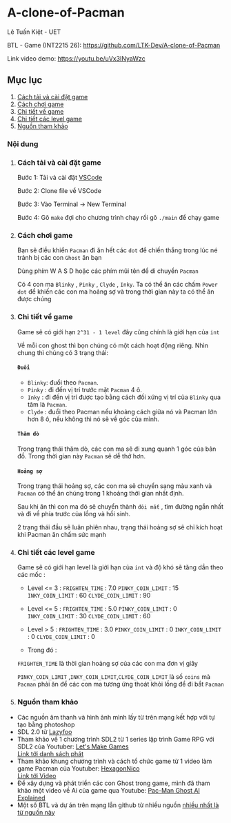 # A-clone-of-Pacman
Lê Tuấn Kiệt - UET

BTL - Game (INT2215 26): https://github.com/LTK-Dev/A-clone-of-Pacman

Link video demo: https://youtu.be/uVx3INyaWzc

## Mục lục
1. [Cách tải và cài đặt game](#cách-tải-và-chơi-game)
2. [Cách chơi game](#cách-chơi-game)
3. [Chi tiết về game](#chi-tiết-về-game)
4. [Chi tiết các level game](#chi-tiết-các-level-game) 
5. [Nguồn tham khảo](#nguồn-tham-khảo)

### Nội dung
1. ### Cách tải và cài đặt game
    Bước 1: Tải và cài đặt [VSCode](https://code.visualstudio.com/download)
    
    Bước 2: Clone file về VSCode
    
    Bước 3: Vào Terminal -> New Terminal
    
    Bước 4: Gõ `make` đợi cho chương trình chạy rồi gõ `./main` để chạy game
2. ### Cách chơi game
    Bạn sẽ điều khiển `Pacman` đi ăn hết các `dot` để chiến thắng trong lúc né tránh bị các con `Ghost` ăn bạn
    
    Dùng phím W A S D hoặc các phím mũi tên để di chuyển `Pacman`
    
    Có 4 con ma `Blinky` , `Pinky` , `Clyde` , `Inky`. Ta có thể ăn các chấm `Power dot` để  khiến các con ma hoảng sợ và trong thời gian này ta có thể ăn
    được chúng
3. ### Chi tiết về game 
    Game sẽ có giới hạn `2^31 - 1 level` đây cũng chính là giới hạn của `int`
    
    Về mỗi con ghost thì bọn chúng có một cách hoạt động riêng. Nhìn chung thì chúng có 3 trạng thái:

    #### `Đuổi`
    - `Blinky`: đuổi theo `Pacman`.   
    - `Pinky` : đi đến vị trí trước mặt `Pacman` 4 ô.
    - `Inky`  : đi đến vị trí được tạo bằng cách đối xứng vị trí của `Blinky` qua tâm là `Pacman`.
    - `Clyde` : đuổi theo Pacman nếu khoảng cách giữa nó và Pacman lớn hơn 8 ô, nếu không thì nó sẽ về góc của mình.  
    #### `Thăm dò`
    Trong trạng thái thăm dò, các con ma sẽ đi xung quanh 1 góc của bản đồ. Trong thời gian này `Pacman` sẽ dễ thở hơn.

    #### `Hoảng sợ`    
    Trong trạng thái hoảng sợ, các con ma sẽ chuyển sang màu xanh và `Pacman` có thể ăn chúng trong 1 khoảng thời gian nhất định.

    Sau khi ăn thì con ma đó sẽ chuyển thành `đôi mắt` , tìm đường ngắn nhất và đi về phía trước của lồng và hồi sinh.

    2 trạng thái đầu sẽ luân phiên nhau, trạng thái hoảng sợ sẽ chỉ kích hoạt khi Pacman ăn chấm sức mạnh
4. ### Chi tiết các level game
    Game sẽ có giới hạn level là giới hạn của `int` và độ khó sẽ tăng dần theo các mốc :
    
    - Level <= 3 : 
              `FRIGHTEN_TIME` : 7.0
              `PINKY_COIN_LIMIT` : 15
              `INKY_COIN_LIMIT` : 60
              `CLYDE_COIN_LIMIT` : 90
              
    - Level <= 5 :
              `FRIGHTEN_TIME` : 5.0
              `PINKY_COIN_LIMIT` : 0
              `INKY_COIN_LIMIT` : 30
              `CLYDE_COIN_LIMIT` : 60
            
    - Level > 5  :
              `FRIGHTEN_TIME` : 3.0
              `PINKY_COIN_LIMIT` : 0
              `INKY_COIN_LIMIT` : 0
              `CLYDE_COIN_LIMIT` : 0
    - Trong đó   :
    
    `FRIGHTEN_TIME` là thời gian hoảng sợ của các con ma đơn vị giây 
    
    `PINKY_COIN_LIMIT` ,`INKY_COIN_LIMIT`,`CLYDE_COIN_LIMIT` là số `coins` mà `Pacman` phải ăn để các con ma tương ứng thoát khỏi lồng để đi bắt `Pacman`
5. ### Nguồn tham khảo
- Các nguồn âm thanh và hình ảnh mình lấy từ trên mạng kết hợp với tự tạo bằng photoshop
- SDL 2.0 từ [Lazyfoo](https://lazyfoo.net/tutorials/SDL/)
- Tham khảo về 1 chương trình SDL2 từ 1 series lập trình Game RPG với SDL2 của Youtuber: [Let's Make Games](https://www.youtube.com/channel/UCAM9ZPgEIdeHAsmG50wqL1g)  
  [Link tới danh sách phát](https://www.youtube.com/watch?v=QQzAHcojEKg&list=PLhfAbcv9cehhkG7ZQK0nfIGJC_C-wSLrx)
- Tham khảo khung chương trình và cách tổ chức game từ 1 video làm game Pacman của Youtuber: [HexagonNico](https://www.youtube.com/watch?v=4AatUPAXrj8)  
  [Link tới Video](https://www.youtube.com/watch?v=4AatUPAXrj8)
- Để xây dựng và phát triển các con Ghost trong game, mình đã tham khảo một video về Ai của game qua Youtube: [Pac-Man Ghost AI Explained](https://www.youtube.com/watch?v=ataGotQ7ir8)
- Một số BTL và dự án trên mạng lẫn github từ nhiều nguồn [nhiều nhất là từ nguồn này](https://github.com/tungddk2/Pacman)

          
    

